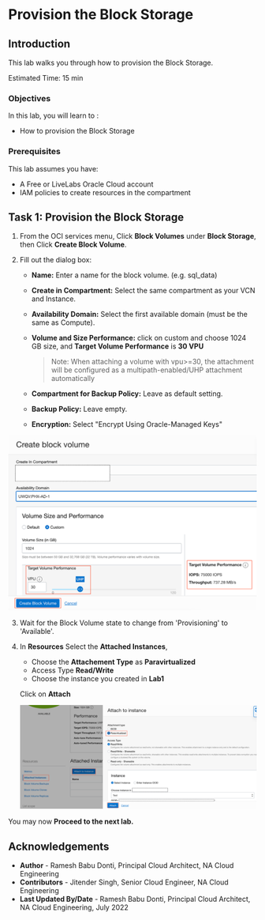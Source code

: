 # Provision the Block Storage

## Introduction

This lab walks you through how to provision the Block Storage.

Estimated Time:  15 min

### Objectives
In this lab, you will learn to :
* How to provision the Block Storage

### Prerequisites  

This lab assumes you have:
- A Free or LiveLabs Oracle Cloud account
- IAM policies to create resources in the compartment

##  Task 1: Provision the Block Storage

1. From the OCI services menu, Click **Block Volumes** under **Block Storage**, then Click **Create Block Volume**.

2. Fill out the dialog box:
    * **Name:** Enter a name for the block volume. (e.g. sql_data)
    * **Create in Compartment:** Select the same compartment as your VCN and Instance.
    * **Availability Domain:** Select the first available domain (must be the same as Compute).
    * **Volume and Size Performance:** click on custom and choose 1024 GB size, and **Target Volume Performance** is **30 VPU**
      > Note: When attaching a volume with vpu>=30, the attachment will be configured as a multipath-enabled/UHP attachment automatically

    * **Compartment for Backup Policy:** Leave as default setting.
    * **Backup Policy:** Leave empty.
    * **Encryption:** Select "Encrypt Using Oracle-Managed Keys"

  ![Block Storage Create](./images/blockstorage-create.png "Block Storage Create")

3. Wait for the Block Volume state to change from 'Provisioning' to 'Available'.

4. In **Resources** Select the **Attached Instances**, 
    * Choose the **Attachement Type** as **Paravirtualized**
    * Access Type **Read/Write**
    * Choose the instance you created in **Lab1**

    Click on **Attach**
  
    ![Block Storage attach Instance](./images/block-stroage-attachinstance.png "Block Storage attach Instance")

  You may now **Proceed to the next lab.**

## Acknowledgements
* **Author** - Ramesh Babu Donti, Principal Cloud Architect, NA Cloud Engineering
* **Contributors** -  Jitender Singh, Senior Cloud Engineer, NA Cloud Engineering
* **Last Updated By/Date** - Ramesh Babu Donti, Principal Cloud Architect, NA Cloud Engineering, July 2022
